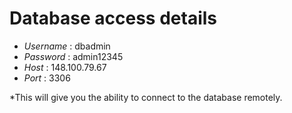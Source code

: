 # Database access details

- *Username* : dbadmin
- *Password* : admin12345
- *Host* : 148.100.79.67
- *Port* : 3306

*This will give you the ability to connect to the database remotely. 
